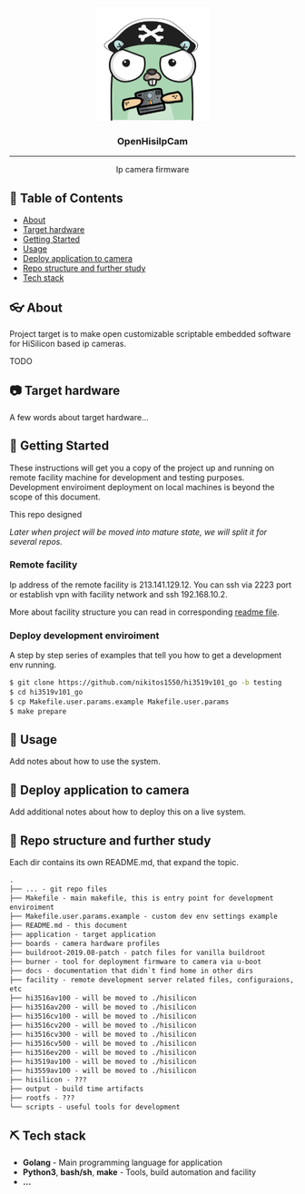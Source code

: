 <p align="center">
  <a href="" rel="noopener">
 <img width=200px height=200px src="docs/images/gopher200.png" alt="OpenHisiIpcam"></a>
</p>

<h3 align="center">OpenHisiIpCam</h3>

---

<p align="center"> Ip camera firmware
    <br> 
</p>

## 📝 Table of Contents
- [About](#about)
- [Target hardware](#target_hardware)
- [Getting Started](#getting_started)
- [Usage](#usage)
- [Deploy application to camera](#deployment)
- [Repo structure and further study](#repo_structure)
- [Tech stack](#tech_stack)

## 👓 About <a name = "about"></a>
Project target is to make open customizable scriptable embedded software for HiSilicon based ip cameras.

TODO

## 📷 Target hardware <a name="target_hardware"></a>
A few words about target hardware...

## 🏁 Getting Started <a name="getting_started"></a>
These instructions will get you a copy of the project up and running on remote facility machine for development and testing purposes. 
Development enviroiment deployment on local machines is beyond the scope of this document. 

This repo designed

*Later when project will be moved into mature state, we will split it for several repos.*

### Remote facility
Ip address of the remote facility is 213.141.129.12. 
You can ssh via 2223 port or establish vpn with facility network and ssh 192.168.10.2.

More about facility structure you can read in corresponding [readme file](./facility).

### Deploy development enviroiment
A step by step series of examples that tell you how to get a development env running.


```bash
$ git clone https://github.com/nikitos1550/hi3519v101_go -b testing
$ cd hi3519v101_go
$ cp Makefile.user.params.example Makefile.user.params
$ make prepare
```

## 🎈 Usage <a name="usage"></a>
Add notes about how to use the system.

## 🚀 Deploy application to camera <a name = "deployment"></a>
Add additional notes about how to deploy this on a live system.

## 📁 Repo structure and further study <a name="repo_structure"></a>
Each dir contains its own README.md, that expand the topic.

```
.
├── ... - git repo files
├── Makefile - main makefile, this is entry point for development enviroiment
├── Makefile.user.params.example - custom dev env settings example
├── README.md - this document
├── application - target application
├── boards - camera hardware profiles
├── buildroot-2019.08-patch - patch files for vanilla buildroot
├── burner - tool for deployment firmware to camera via u-boot
├── docs - documentation that didn`t find home in other dirs
├── facility - remote development server related files, configuraions, etc
├── hi3516av100 - will be moved to ./hisilicon
├── hi3516av200 - will be moved to ./hisilicon
├── hi3516cv100 - will be moved to ./hisilicon
├── hi3516cv200 - will be moved to ./hisilicon
├── hi3516cv300 - will be moved to ./hisilicon
├── hi3516cv500 - will be moved to ./hisilicon
├── hi3516ev200 - will be moved to ./hisilicon
├── hi3519av100 - will be moved to ./hisilicon
├── hi3559av100 - will be moved to ./hisilicon
├── hisilicon - ???
├── output - build time artifacts
├── rootfs - ???
└── scripts - useful tools for development
```

## ⛏️  Tech stack <a name="tech_stack"></a>
- **Golang** - Main programming language for application
- **Python3**, **bash/sh**, **make**  - Tools, build automation and facility
- **...**
